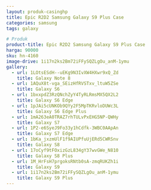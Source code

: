 ```yaml
---
layout: produk-casinghp
title: Epic R2D2 Samsung Galaxy S9 Plus Case
categories: samsung
tags: galaxy

# Produk
product-title: Epic R2D2 Samsung Galaxy S9 Plus Case
harga: 90000
sku: hn-4160
image-drive: 1i17n2ks2Bm72iFFySQZLgOu_anM-1ymu
gallery:
  - url: 1LOtsESdH--uEKg9N3IvXW4HXwr9xQ_Zd
    title: Galaxy Note 8
  - url: 1AQuX8t-vga_SEizHfRVSTxv_ltuW5ZSe
    title: Galaxy S6
  - url: 1bxxpdZ3RzQNchZyY4TyRLRmsMX5QX2L2
    title: Galaxy S6 Edge
  - url: 1pJAi5cUNKOb9QYy2F5MpTKRvloDUWc3L
    title: Galaxy S6 Edge Plus
  - url: 1mA263eA0TRAZ7rhTULvPxEHG5NP-QWHy
    title: Galaxy S7
  - url: 1P2-e6SyeJ9Fo33y1hCdfk-3WBC0AApAn
    title: Galaxy S7 Edge
  - url: 1bKa_jxzmUlF1f9AIUPfuUjERd5CWRSnv
    title: Galaxy S8
  - url: 17oCyf9tFOxizGzL834gY37wvGWe_N810
    title: Galaxy S8 Plus
  - url: 1M_HrFsH7prgoksRNtb0sA-zmqRUKZh1i
    title: Galaxy S9
  - url: 1i17n2ks2Bm72iFFySQZLgOu_anM-1ymu
    title: Galaxy S9 Plus
---
```


